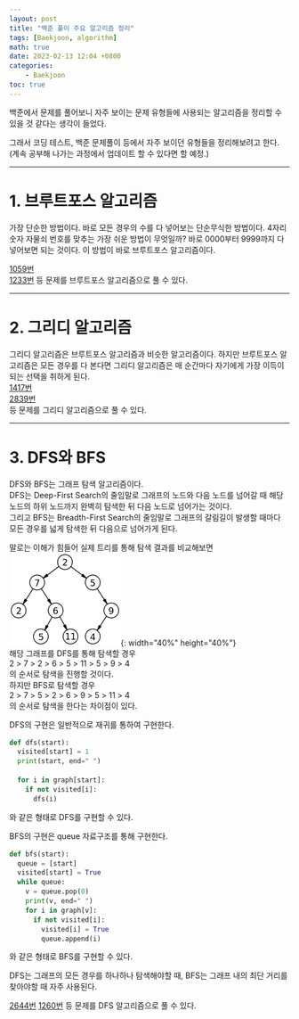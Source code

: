 ```yaml
---
layout: post
title: "백준 풀이 주요 알고리즘 정리"
tags: [Baekjoon, algorithm]
math: true
date: 2023-02-13 12:04 +0800
categories:
    - Baekjoon
toc: true
---
```

백준에서 문제를 풀어보니 자주 보이는 문제 유형들에 사용되는 알고리즘을 정리할 수 있을 것 같다는 생각이 들었다.

그래서 코딩 테스트, 백준 문제풀이 등에서 자주 보이던 유형들을 정리해보려고 한다.
(계속 공부해 나가는 과정에서 업데이트 할 수 있다면 할 예정.)

* * *
# 1. 브루트포스 알고리즘
가장 단순한 방법이다. 바로 모든 경우의 수를 다 넣어보는 단순무식한 방법이다. 4자리 숫자 자물쇠 번호를 맞추는 가장 쉬운 방법이 무엇일까? 바로 0000부터 9999까지 다 넣어보면 되는 것이다. 이 방법이 바로 브루트포스 알고리즘이다.  

[1059번](https://www.acmicpc.net/problem/1059)   
[1233번](https://www.acmicpc.net/problem/1233)
등 문제를 브루트포스 알고리즘으로 풀 수 있다.

* * *
# 2. 그리디 알고리즘
그리디 알고리즘은 브루트포스 알고리즘과 비슷한 알고리즘이다. 하지만 브루트포스 알고리즘은 모든 경우를 다 본다면 그리디 알고리즘은 매 순간마다 자기에게 가장 이득이 되는 선택을 취하게 된다.   
[1417번](https://www.acmicpc.net/problem/1417)   
[2839번](https://www.acmicpc.net/problem/2839)   
등 문제를 그리디 알고리즘으로 풀 수 있다.

* * *
# 3. DFS와 BFS 
DFS와 BFS는 그래프 탐색 알고리즘이다.    
DFS는 Deep-First Search의 줄임말로 그래프의 노드와 다음 노드를 넘어갈 때 해당 노드의 하위 노드까지 완벽히 탐색한 뒤 다음 노드로 넘어가는 것이다.   
그리고 BFS는 Breadth-First Search의 줄임말로 그래프의 갈림길이 발생할 때마다 모든 경우를 넓게 탐색한 뒤 다음으로 넘어가게 된다.   
   
말로는 이해가 힘들어 실제 트리를 통해 탐색 결과를 비교해보면   
![제목](\assets\tree.png "출처 : 위키피디아"){: width="40%" height="40%"}   
해당 그래프를 DFS를 통해 탐색할 경우   
2 > 7 > 2 > 6 > 5 > 11 > 5 > 9 > 4   
의 순서로 탐색을 진행할 것이다.   
하지만 BFS로 탐색할 경우   
2 > 7 > 5 > 2 > 6 > 9 > 5 > 11 > 4   
의 순서로 탐색을 한다는 차이점이 있다.   

DFS의 구현은 일반적으로 재귀를 통하여 구현한다.

```python
def dfs(start):
  visited[start] = 1
  print(start, end=" ")

  for i in graph[start]:
    if not visited[i]:
      dfs(i)
```
와 같은 형태로 DFS를 구현할 수 있다.

BFS의 구현은 queue 자료구조를 통해 구현한다.
```python
def bfs(start):
  queue = [start]
  visited[start] = True
  while queue:
    v = queue.pop(0)
    print(v, end=" ")
    for i in graph[v]:
      if not visited[i]:
        visited[i] = True
        queue.append(i)
```
와 같은 형태로 BFS를 구현할 수 있다.

DFS는 그래프의 모든 경우를 하나하나 탐색해야할 때, BFS는 그래프 내의 최단 거리를 찾아야할 때 자주 사용된다.

[2644번](https://www.acmicpc.net/problem/2644)
[1260번](https://www.acmicpc.net/problem/1260)
등 문제를 DFS 알고리즘으로 풀 수 있다.